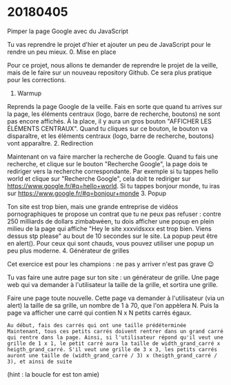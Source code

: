 # 20180405


Pimper la page Google avec du JavaScript

Tu vas reprendre le projet d'hier et ajouter un peu de JavaScript pour le rendre un peu mieux.
0. Mise en place

Pour ce projet, nous allons te demander de reprendre le projet de la veille, mais de le faire sur un nouveau repository Github. Ce sera plus pratique pour les corrections.
1. Warmup

Reprends la page Google de la veille. Fais en sorte que quand tu arrives sur la page, les éléments centraux (logo, barre de recherche, boutons) ne sont pas encore affichés. À la place, il y aura un gros bouton "AFFICHER LES ÉLÉMENTS CENTRAUX". Quand tu cliques sur ce bouton, le bouton va disparaître, et les éléments centraux (logo, barre de recherche, boutons) vont apparaître.
2. Redirection

Maintenant on va faire marcher la recherche de Google. Quand tu fais une recherche, et clique sur le bouton "Recherche Google", la page dois te rediriger vers la recherche correspondante. Par exemple si tu tappes hello world et clique sur "Recherche Google", cela doit te rediriger sur https://www.google.fr/#q=hello+world. Si tu tappes bonjour monde, tu iras sur https://www.google.fr/#q=bonjour+monde
3. Popup

Ton site est trop bien, mais une grande entreprise de vidéos pornographiques te propose un contrat que tu ne peux pas refuser : contre 250 milliards de dollars zimbabwéen, tu dois afficher une popup en plein milieu de la page qui affiche "Hey le site xxxvidsxxx est trop bien. Viens dessus stp please" au bout de 10 secondes sur le site. La popup peut être en alert(). Pour ceux qui sont chauds, vous pouvez utiliser une popup un peu plus moderne.
4. Générateur de grilles

Cet exercice est pour les champions : ne pas y arriver n'est pas grave 😉

Tu vas faire une autre page sur ton site : un générateur de grille. Une page web qui va demander à l'utilisateur la taille de la grille, et sortira une grille.

Faire une page toute nouvelle. Cette page va demander à l'utilisateur (via un alert) la taille de sa grille, un nombre de 1 à 70, que l'on appèlera N. Puis la page va afficher une carré qui contien N x N petits carrés égaux.

    Au début, fais des carrés qui ont une taille prédéterminée
    Maintenant, tous ces petits carrés doivent rentrer dans un grand carré qui rentre dans la page. Ainsi, si l'utilisateur répond qu'il veut une grille de 1 x 1, le petit carré aura la taille de width_grand_carré x heigth_grand_carré. S'il veut une grille de 3 x 3, les petits carrés auront une taille de (width_grand_carré / 3) x (heigth_grand_carré / 3), et ainsi de suite

(hint : la boucle for est ton amie)

